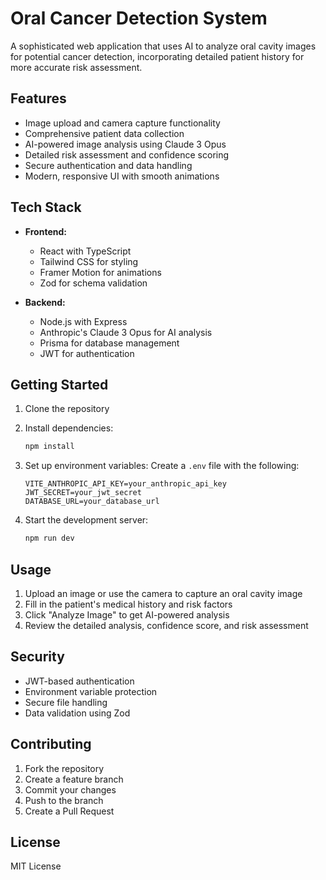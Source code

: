 # Oral Cancer Detection System

A sophisticated web application that uses AI to analyze oral cavity images for potential cancer detection, incorporating detailed patient history for more accurate risk assessment.

## Features

- Image upload and camera capture functionality
- Comprehensive patient data collection
- AI-powered image analysis using Claude 3 Opus
- Detailed risk assessment and confidence scoring
- Secure authentication and data handling
- Modern, responsive UI with smooth animations

## Tech Stack

- **Frontend:**
  - React with TypeScript
  - Tailwind CSS for styling
  - Framer Motion for animations
  - Zod for schema validation

- **Backend:**
  - Node.js with Express
  - Anthropic's Claude 3 Opus for AI analysis
  - Prisma for database management
  - JWT for authentication

## Getting Started

1. Clone the repository
2. Install dependencies:
   ```bash
   npm install
   ```

3. Set up environment variables:
   Create a `.env` file with the following:
   ```
   VITE_ANTHROPIC_API_KEY=your_anthropic_api_key
   JWT_SECRET=your_jwt_secret
   DATABASE_URL=your_database_url
   ```

4. Start the development server:
   ```bash
   npm run dev
   ```

## Usage

1. Upload an image or use the camera to capture an oral cavity image
2. Fill in the patient's medical history and risk factors
3. Click "Analyze Image" to get AI-powered analysis
4. Review the detailed analysis, confidence score, and risk assessment

## Security

- JWT-based authentication
- Environment variable protection
- Secure file handling
- Data validation using Zod

## Contributing

1. Fork the repository
2. Create a feature branch
3. Commit your changes
4. Push to the branch
5. Create a Pull Request

## License

MIT License
